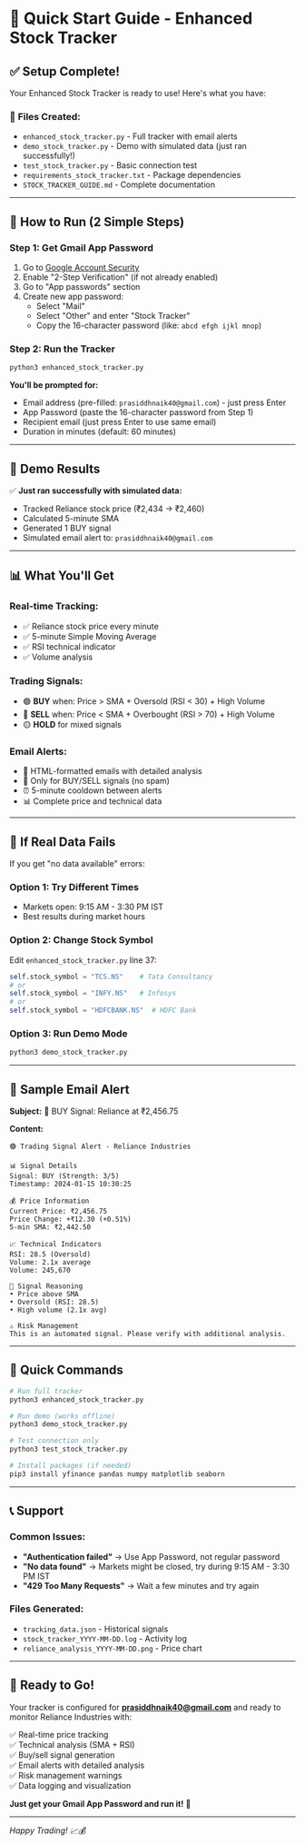 # 🚀 Quick Start Guide - Enhanced Stock Tracker

## ✅ **Setup Complete!**

Your Enhanced Stock Tracker is ready to use! Here's what you have:

### 📁 **Files Created:**
- `enhanced_stock_tracker.py` - Full tracker with email alerts
- `demo_stock_tracker.py` - Demo with simulated data (just ran successfully!)
- `test_stock_tracker.py` - Basic connection test
- `requirements_stock_tracker.txt` - Package dependencies
- `STOCK_TRACKER_GUIDE.md` - Complete documentation

---

## 🎯 **How to Run (2 Simple Steps)**

### **Step 1: Get Gmail App Password**
1. Go to [Google Account Security](https://myaccount.google.com/security)
2. Enable "2-Step Verification" (if not already enabled)
3. Go to "App passwords" section
4. Create new app password:
   - Select "Mail"
   - Select "Other" and enter "Stock Tracker"
   - Copy the 16-character password (like: `abcd efgh ijkl mnop`)

### **Step 2: Run the Tracker**
```bash
python3 enhanced_stock_tracker.py
```

**You'll be prompted for:**
- Email address (pre-filled: `prasiddhnaik40@gmail.com`) - just press Enter
- App Password (paste the 16-character password from Step 1)
- Recipient email (just press Enter to use same email)
- Duration in minutes (default: 60 minutes)

---

## 🎉 **Demo Results**

✅ **Just ran successfully with simulated data:**
- Tracked Reliance stock price (₹2,434 → ₹2,460)
- Calculated 5-minute SMA
- Generated 1 BUY signal
- Simulated email alert to: `prasiddhnaik40@gmail.com`

---

## 📊 **What You'll Get**

### **Real-time Tracking:**
- ✅ Reliance stock price every minute
- ✅ 5-minute Simple Moving Average
- ✅ RSI technical indicator
- ✅ Volume analysis

### **Trading Signals:**
- 🟢 **BUY** when: Price > SMA + Oversold (RSI < 30) + High Volume
- 🔴 **SELL** when: Price < SMA + Overbought (RSI > 70) + High Volume
- 🟡 **HOLD** for mixed signals

### **Email Alerts:**
- 📧 HTML-formatted emails with detailed analysis
- 🎯 Only for BUY/SELL signals (no spam)
- ⏰ 5-minute cooldown between alerts
- 📊 Complete price and technical data

---

## 🔧 **If Real Data Fails**

If you get "no data available" errors:

### **Option 1: Try Different Times**
- Markets open: 9:15 AM - 3:30 PM IST
- Best results during market hours

### **Option 2: Change Stock Symbol**
Edit `enhanced_stock_tracker.py` line 37:
```python
self.stock_symbol = "TCS.NS"    # Tata Consultancy
# or
self.stock_symbol = "INFY.NS"   # Infosys
# or  
self.stock_symbol = "HDFCBANK.NS"  # HDFC Bank
```

### **Option 3: Run Demo Mode**
```bash
python3 demo_stock_tracker.py
```

---

## 📱 **Sample Email Alert**

**Subject:** 🚨 BUY Signal: Reliance at ₹2,456.75

**Content:**
```
🟢 Trading Signal Alert - Reliance Industries

📊 Signal Details
Signal: BUY (Strength: 3/5)
Timestamp: 2024-01-15 10:30:25

💰 Price Information  
Current Price: ₹2,456.75
Price Change: +₹12.30 (+0.51%)
5-min SMA: ₹2,442.50

📈 Technical Indicators
RSI: 28.5 (Oversold)
Volume: 2.1x average
Volume: 245,670

🎯 Signal Reasoning
• Price above SMA
• Oversold (RSI: 28.5) 
• High volume (2.1x avg)

⚠️ Risk Management
This is an automated signal. Please verify with additional analysis.
```

---

## 🎯 **Quick Commands**

```bash
# Run full tracker
python3 enhanced_stock_tracker.py

# Run demo (works offline)
python3 demo_stock_tracker.py

# Test connection only
python3 test_stock_tracker.py

# Install packages (if needed)
pip3 install yfinance pandas numpy matplotlib seaborn
```

---

## 📞 **Support**

### **Common Issues:**
- **"Authentication failed"** → Use App Password, not regular password
- **"No data found"** → Markets might be closed, try during 9:15 AM - 3:30 PM IST
- **"429 Too Many Requests"** → Wait a few minutes and try again

### **Files Generated:**
- `tracking_data.json` - Historical signals
- `stock_tracker_YYYY-MM-DD.log` - Activity log  
- `reliance_analysis_YYYY-MM-DD.png` - Price chart

---

## 🚀 **Ready to Go!**

Your tracker is configured for **prasiddhnaik40@gmail.com** and ready to monitor Reliance Industries with:

✅ Real-time price tracking  
✅ Technical analysis (SMA + RSI)  
✅ Buy/sell signal generation  
✅ Email alerts with detailed analysis  
✅ Risk management warnings  
✅ Data logging and visualization  

**Just get your Gmail App Password and run it!** 🎉

---

*Happy Trading! 📈💰* 